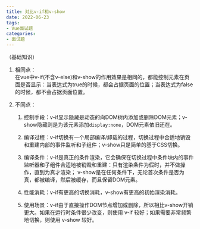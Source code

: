 ```yaml
---
title: 对比v-if和v-show
date: 2022-06-23
tags:
- Vue面试题
categories:
- 面试题
---
```

（基础知识）


<!--more-->


1. 相同点：  
在vue中v-if(不含v-else)和v-show的作用效果是相同的，都能控制元素在页面是否显示：当表达式为true的时候，都会占据页面的位置；当表达式为false的时候，都不会占据页面位置。


2. 不同点：  
    1. 控制手段：v-if显示隐藏是动态的向DOM树内添加或删除DOM元素；v-show隐藏则是为该元素添加`display:none`，DOM元素依旧还在。

    2. 编译过程：v-if切换有一个局部编译/卸载的过程，切换过程中合适地销毁和重建内部的事件监听和子组件；v-show只是简单的基于CSS切换。

    3. 编译条件：v-if是真正的条件渲染，它会确保在切换过程中条件块内的事件监听器和子组件合适地被销毁和重建：只有渲染条件为假时，并不做操作，直到为真才渲染； v-show是在任何条件下，无论首次条件是否为真，都被编译，然后被缓存，而且保留DOM元素。

    4. 性能消耗：v-if有更高的切换消耗，v-show有更高的初始渲染消耗。

    5. 使用场景：v-if由于直接操作DOM节点增加或删除，所以相比v-show开销更大。如果在运行时条件很少改变，则使用 v-if 较好；如果需要非常频繁地切换，则使用 v-show 较好。
